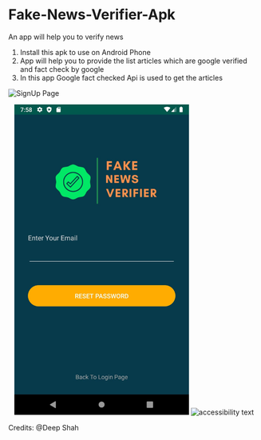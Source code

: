 # Fake-News-Verifier-Apk
An app will help you to verify news

1. Install this apk to use on Android Phone
2. App will help you to provide the list articles which are google verified and fact check by google
3. In this app Google fact checked Api is used to get the articles

![SignUp Page](?raw=true)

<p align="center">
  <img src="https://github.com/Deeps966/Fake-News-Verifier/blob/main/Forget%20Pass%20Page.jpg" width="350" title="hover text">
  <img src="your_relative_path_here_number_2_large_name" width="350" alt="accessibility text">
</p>

Credits: @Deep Shah

